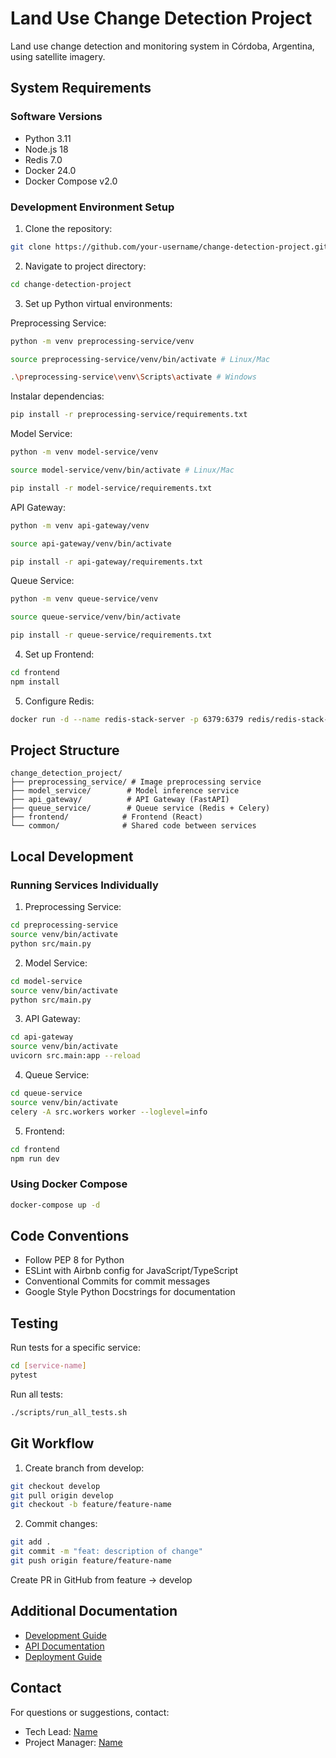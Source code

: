 # Land Use Change Detection Project

Land use change detection and monitoring system in Córdoba, Argentina, using satellite imagery.

## System Requirements

### Software Versions
- Python 3.11
- Node.js 18
- Redis 7.0
- Docker 24.0
- Docker Compose v2.0

### Development Environment Setup

1. Clone the repository:
```bash
git clone https://github.com/your-username/change-detection-project.git
```

2. Navigate to project directory:
```bash
cd change-detection-project
```

3. Set up Python virtual environments:

Preprocessing Service:
```bash
python -m venv preprocessing-service/venv
```

```bash
source preprocessing-service/venv/bin/activate # Linux/Mac
```

```bash
.\preprocessing-service\venv\Scripts\activate # Windows
```

Instalar dependencias:

```bash
pip install -r preprocessing-service/requirements.txt
```

Model Service:
```bash
python -m venv model-service/venv
```

```bash
source model-service/venv/bin/activate # Linux/Mac
```

```bash
pip install -r model-service/requirements.txt
```

API Gateway:
```bash
python -m venv api-gateway/venv
```

```bash
source api-gateway/venv/bin/activate
```

```bash
pip install -r api-gateway/requirements.txt
```

Queue Service:
```bash
python -m venv queue-service/venv
```
```bash
source queue-service/venv/bin/activate
```
```bash
pip install -r queue-service/requirements.txt
```

4. Set up Frontend:
```bash
cd frontend
npm install
```

5. Configure Redis:
```bash
docker run -d --name redis-stack-server -p 6379:6379 redis/redis-stack-server:latest
```

## Project Structure

```
change_detection_project/
├── preprocessing_service/ # Image preprocessing service
├── model_service/        # Model inference service
├── api_gateway/          # API Gateway (FastAPI)
├── queue_service/        # Queue service (Redis + Celery)
├── frontend/            # Frontend (React)
└── common/              # Shared code between services
```

## Local Development

### Running Services Individually

1. Preprocessing Service:
```bash
cd preprocessing-service
source venv/bin/activate
python src/main.py
```

2. Model Service:
```bash
cd model-service
source venv/bin/activate
python src/main.py
```

3. API Gateway:
```bash
cd api-gateway
source venv/bin/activate
uvicorn src.main:app --reload
```

4. Queue Service:
```bash
cd queue-service
source venv/bin/activate
celery -A src.workers worker --loglevel=info
```

5. Frontend:
```bash
cd frontend
npm run dev
```

### Using Docker Compose

```bash
docker-compose up -d
```

## Code Conventions

- Follow PEP 8 for Python
- ESLint with Airbnb config for JavaScript/TypeScript
- Conventional Commits for commit messages
- Google Style Python Docstrings for documentation

## Testing

Run tests for a specific service:
```bash
cd [service-name]
pytest
```

Run all tests:
```bash
./scripts/run_all_tests.sh
```

## Git Workflow

1. Create branch from develop:
```bash
git checkout develop
git pull origin develop
git checkout -b feature/feature-name
```

2. Commit changes:
```bash
git add .
git commit -m "feat: description of change"
git push origin feature/feature-name
```
Create PR in GitHub from feature -> develop

## Additional Documentation

- [Development Guide](./docs/development.md)
- [API Documentation](./api-gateway/README.md)
- [Deployment Guide](./docs/deployment.md)

## Contact

For questions or suggestions, contact:
- Tech Lead: [Name](mailto:email@example.com)
- Project Manager: [Name](mailto:email@example.com)

